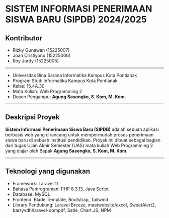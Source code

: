 # SISTEM INFORMASI PENERIMAAN SISWA BARU (SIPDB) 2024/2025

## Kontributor
- Rizky Gunawan (15225007)
- Joan Cristiyono (15225006)
- Roy Jordy (15225005)
---
- Universitas Bina Sarana Informatika Kampus Kota Pontianak
- Program Studi Informatika Kampus Kota Pontianak
- Kelas: 15.4A.30
- Mata Kuliah: Web Programming 2
- Dosen Pengampu: **Agung Sasongko, S. Kom, M. Kom.**

---

## Deskripsi Proyek

**Sistem Informasi Penerimaan Siswa Baru (SIPDB)** adalah sebuah aplikasi berbasis web yang dirancang untuk mempermudah proses penerimaan siswa baru di sebuah institusi pendidikan. Proyek ini dibuat sebagai bagian dari tugas Ujian Akhir Semester (UAS) mata kuliah Web Programming 2 yang diajar oleh Bapak **Agung Sasongko, S. Kom, M. Kom.**

---

## Teknologi yang digunakan
- Framework: Laravel 11
- Bahasa Pemrograman: PHP 8.3.13, Java Script
- Database: MySQL
- Frontend: Blade Template, Bootstrap, Tailwind
- Library Pendukung: Laravel Breeze, maatwebsite/excel, SweetAlert2, barryvdh/laravel-dompdf, Satie, Chart.JS, NPM
